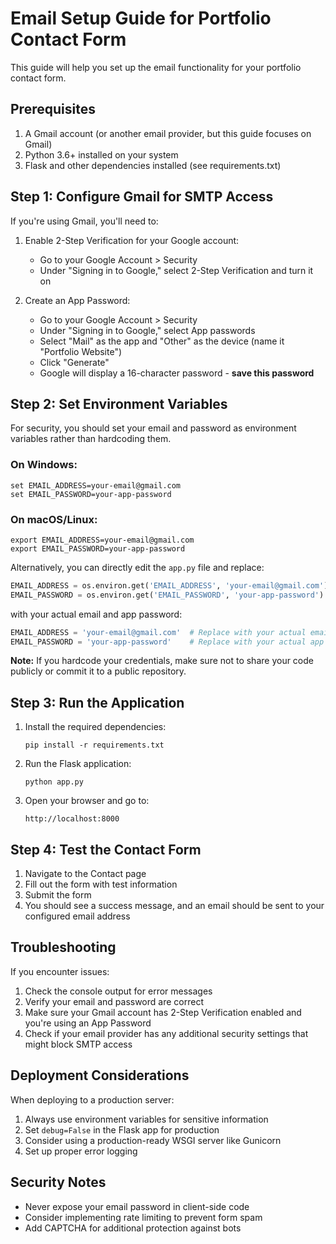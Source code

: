 # Email Setup Guide for Portfolio Contact Form

This guide will help you set up the email functionality for your portfolio contact form.

## Prerequisites

1. A Gmail account (or another email provider, but this guide focuses on Gmail)
2. Python 3.6+ installed on your system
3. Flask and other dependencies installed (see requirements.txt)

## Step 1: Configure Gmail for SMTP Access

If you're using Gmail, you'll need to:

1. Enable 2-Step Verification for your Google account:
   - Go to your Google Account > Security
   - Under "Signing in to Google," select 2-Step Verification and turn it on

2. Create an App Password:
   - Go to your Google Account > Security
   - Under "Signing in to Google," select App passwords
   - Select "Mail" as the app and "Other" as the device (name it "Portfolio Website")
   - Click "Generate"
   - Google will display a 16-character password - **save this password**

## Step 2: Set Environment Variables

For security, you should set your email and password as environment variables rather than hardcoding them.

### On Windows:

```
set EMAIL_ADDRESS=your-email@gmail.com
set EMAIL_PASSWORD=your-app-password
```

### On macOS/Linux:

```
export EMAIL_ADDRESS=your-email@gmail.com
export EMAIL_PASSWORD=your-app-password
```

Alternatively, you can directly edit the `app.py` file and replace:

```python
EMAIL_ADDRESS = os.environ.get('EMAIL_ADDRESS', 'your-email@gmail.com')
EMAIL_PASSWORD = os.environ.get('EMAIL_PASSWORD', 'your-app-password')
```

with your actual email and app password:

```python
EMAIL_ADDRESS = 'your-email@gmail.com'  # Replace with your actual email
EMAIL_PASSWORD = 'your-app-password'    # Replace with your actual app password
```

**Note:** If you hardcode your credentials, make sure not to share your code publicly or commit it to a public repository.

## Step 3: Run the Application

1. Install the required dependencies:
   ```
   pip install -r requirements.txt
   ```

2. Run the Flask application:
   ```
   python app.py
   ```

3. Open your browser and go to:
   ```
   http://localhost:8000
   ```

## Step 4: Test the Contact Form

1. Navigate to the Contact page
2. Fill out the form with test information
3. Submit the form
4. You should see a success message, and an email should be sent to your configured email address

## Troubleshooting

If you encounter issues:

1. Check the console output for error messages
2. Verify your email and password are correct
3. Make sure your Gmail account has 2-Step Verification enabled and you're using an App Password
4. Check if your email provider has any additional security settings that might block SMTP access

## Deployment Considerations

When deploying to a production server:

1. Always use environment variables for sensitive information
2. Set `debug=False` in the Flask app for production
3. Consider using a production-ready WSGI server like Gunicorn
4. Set up proper error logging

## Security Notes

- Never expose your email password in client-side code
- Consider implementing rate limiting to prevent form spam
- Add CAPTCHA for additional protection against bots
